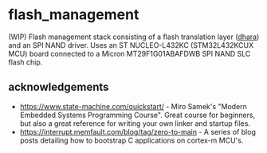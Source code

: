 # flash_management
(WIP) Flash management stack consisting of a flash translation layer ([dhara](https://github.com/dlbeer/dhara)) and an SPI NAND driver. Uses an ST NUCLEO-L432KC (STM32L432KCUX MCU) board connected to a Micron MT29F1G01ABAFDWB SPI NAND SLC flash chip.

## acknowledgements
- https://www.state-machine.com/quickstart/ - Miro Samek's "Modern Embedded Systems Programming Course". Great course for beginners, but also a great reference for writing your own linker and startup files.
- https://interrupt.memfault.com/blog/tag/zero-to-main - A series of blog posts detailing how to bootstrap C applications on cortex-m MCU's.
